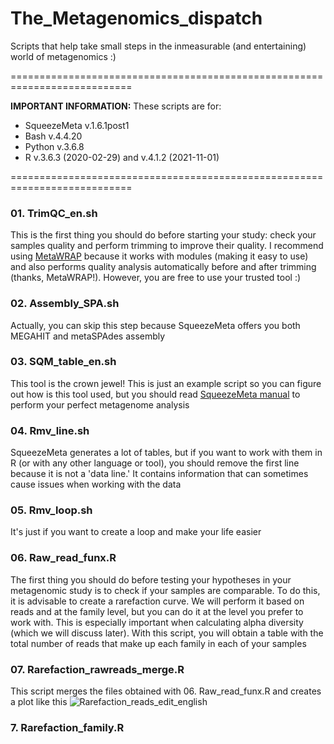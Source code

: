 # The_Metagenomics_dispatch
Scripts that help take small steps in the inmeasurable (and entertaining) world of metagenomics :)

===========================================================================

**IMPORTANT INFORMATION:** These scripts are for:
  + SqueezeMeta v.1.6.1post1 
  + Bash v.4.4.20
  + Python v.3.6.8
  + R v.3.6.3 (2020-02-29) and v.4.1.2 (2021-11-01)

===========================================================================

### 01. TrimQC_en.sh
This is the first thing you should do before starting your study: check your samples quality and perform trimming to improve their quality. I recommend using [MetaWRAP](https://pubmed.ncbi.nlm.nih.gov/30219103/) because it works with modules (making it easy to use) and also performs quality analysis automatically before and after trimming (thanks, MetaWRAP!). However, you are free to use your trusted tool :)

### 02. Assembly_SPA.sh
Actually, you can skip this step because SqueezeMeta offers you both MEGAHIT and metaSPAdes assembly

### 03. SQM_table_en.sh
This tool is the crown jewel! This is just an example script so you can figure out how is this tool used, but you should read [SqueezeMeta manual](https://github.com/jtamames/SqueezeMeta) to perform your perfect metagenome analysis

### 04. Rmv_line.sh
SqueezeMeta generates a lot of tables, but if you want to work with them in R (or with any other language or tool), you should remove the first line because it is not a 'data line.' It contains information that can sometimes cause issues when working with the data

### 05. Rmv_loop.sh
It's just if you want to create a loop and make your life easier

### 06. Raw_read_funx.R
The first thing you should do before testing your hypotheses in your metagenomic study is to check if your samples are comparable. To do this, it is advisable to create a rarefaction curve.
We will perform it based on reads and at the family level, but you can do it at the level you prefer to work with. This is especially important when calculating alpha diversity (which we will discuss later).
With this script, you will obtain a table with the total number of reads that make up each family in each of your samples

### 07. Rarefaction_rawreads_merge.R
This script merges the files obtained with 06. Raw_read_funx.R and creates a plot like this
![Rarefaction_reads_edit_english](https://github.com/AliciaGR5/The_Metagenomics_dispatch/assets/99254799/2a15fb71-6f59-43ef-b86d-675991c4c5c5)







### 7. Rarefaction_family.R

